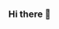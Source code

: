 ### Hi there 👋

<!--
**Pdrobzr/Pdrobzr** is a ✨ _special_ ✨ repository because its `README.md` (this file) appears on your GitHub profile.

Here are some ideas to get you started:

* Atualmente sou estudante da FATEC de Praia Grande

* Meu foco atual é na linguagem Javascript.

* Contato: pedrohbseverino@gmail.com


-->
